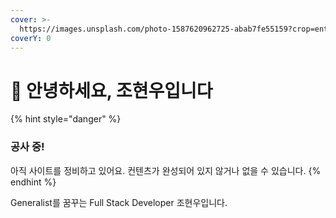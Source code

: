 ```yaml
---
cover: >-
  https://images.unsplash.com/photo-1587620962725-abab7fe55159?crop=entropy&cs=srgb&fm=jpg&ixid=MnwxOTcwMjR8MHwxfHNlYXJjaHw1fHxjb2RlfGVufDB8fHx8MTY4MTIzMDQzOQ&ixlib=rb-4.0.3&q=85
coverY: 0
---
```


# 👋 안녕하세요, 조현우입니다

{% hint style="danger" %}
### 공사 중!



아직 사이트를 정비하고 있어요. 컨텐츠가 완성되어 있지 않거나 없을 수 있습니다.
{% endhint %}



Generalist를 꿈꾸는 Full Stack Developer 조현우입니다.



